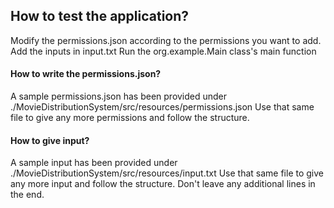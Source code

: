 ## How to test the application?
Modify the permissions.json according to the permissions you want to add.
Add the inputs in input.txt
Run the org.example.Main class's main function

#### How to write the permissions.json?
A sample permissions.json has been provided under ./MovieDistributionSystem/src/resources/permissions.json
Use that same file to give any more permissions and follow the structure.

#### How to give input?
A sample input has been provided under ./MovieDistributionSystem/src/resources/input.txt 
Use that same file to give any more input and follow the structure.
Don't leave any additional lines in the end.